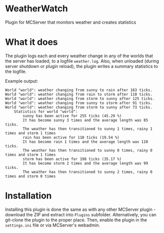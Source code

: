 # WeatherWatch
Plugin for MCServer that monitors weather and creates statistics

# What it does
The plugin logs each and every weather change in any of the worlds that the server has loaded, to a logfile `weather.log`. Also, when unloaded (during server shutdown or plugin reload), the plugin writes a summary statistics to the logfile.

Example output:
```
World "world": weather changing from sunny to rain after 163 ticks.
World "world": weather changing from rain to storm after 110 ticks.
World "world": weather changing from storm to sunny after 125 ticks.
World "world": weather changing from sunny to storm after 91 ticks.
World "world": weather changing from storm to sunny after 73 ticks.
	Statistics for world "world":
		sunny has been active for 255 ticks (45.29 %)
		It has become sunny 3 times and the average length was 85 ticks.
		The weather has then transitioned to sunny 1 times, rainy 1 times and storm 1 times
		rain has been active for 110 ticks (19.54 %)
		It has become rain 1 times and the average length was 110 ticks.
		The weather has then transitioned to sunny 0 times, rainy 0 times and storm 1 times
		storm has been active for 198 ticks (35.17 %)
		It has become storm 2 times and the average length was 99 ticks.
		The weather has then transitioned to sunny 2 times, rainy 0 times and storm 0 times
```

# Installation
Installing this plugin is done the same as with any other MCServer plugin - download the ZIP and extract into `Plugins` subfolder. Alternatively, you can git-clone the plugin to the proper place.
Then, enable the plugin in the `settings.ini` file or via MCServer's webadmin.
